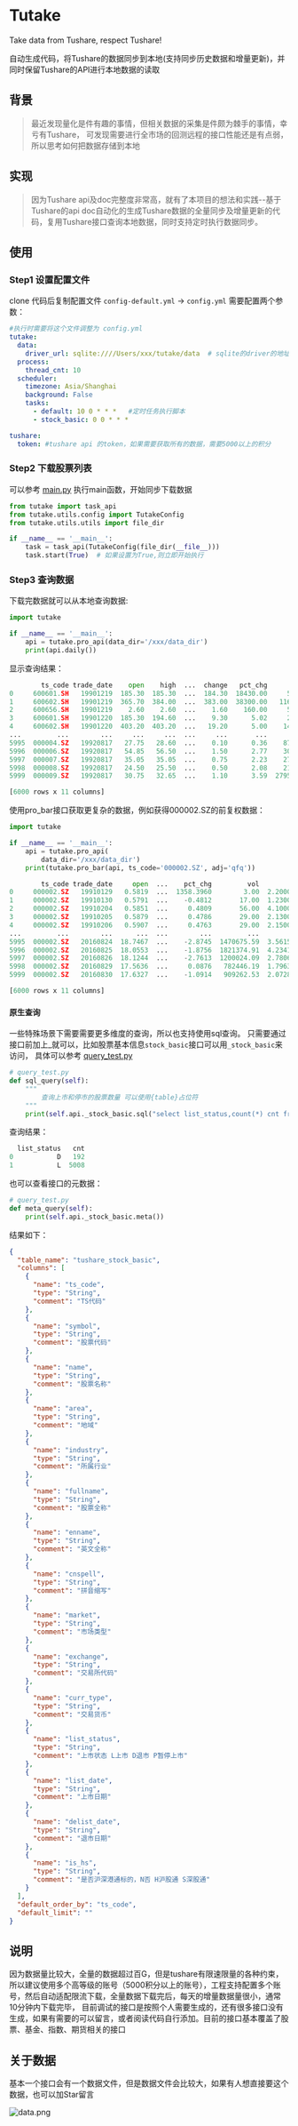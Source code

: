 # Tutake

Take data from Tushare, respect Tushare!

自动生成代码，将Tushare的数据同步到本地(支持同步历史数据和增量更新)，并同时保留Tushare的API进行本地数据的读取

## 背景

> 最近发现量化是件有趣的事情，但相关数据的采集是件颇为棘手的事情，幸亏有Tushare， 可发现需要进行全市场的回测远程的接口性能还是有点弱，所以思考如何把数据存储到本地

## 实现

> 因为Tushare api及doc完整度非常高，就有了本项目的想法和实践--基于Tushare的api
> doc自动化的生成Tushare数据的全量同步及增量更新的代码，复用Tushare接口查询本地数据，同时支持定时执行数据同步。

## 使用

### Step1 设置配置文件

clone 代码后复制配置文件 `config-default.yml` -> `config.yml`
需要配置两个参数：

```yaml
#执行时需要将这个文件调整为 config.yml
tutake:
  data:
    driver_url: sqlite:////Users/xxx/tutake/data  # sqlite的driver的地址，制定到存放下载数据的目录，注意不同操作系统的/可能会有差异
  process:
    thread_cnt: 10
  scheduler:
    timezone: Asia/Shanghai
    background: False
    tasks:
      - default: 10 0 * * *   #定时任务执行脚本
      - stock_basic: 0 0 * * * 

tushare:
  token: #tushare api 的token，如果需要获取所有的数据，需要5000以上的积分
```

### Step2 下载股票列表

可以参考 <a href="main.py">main.py</a>
执行main函数，开始同步下载数据

```python
from tutake import task_api
from tutake.utils.config import TutakeConfig
from tutake.utils.utils import file_dir

if __name__ == '__main__':
    task = task_api(TutakeConfig(file_dir(__file__)))
    task.start(True)  # 如果设置为True,则立即开始执行 
```

### Step3 查询数据
下载完数据就可以从本地查询数据:

```python
import tutake

if __name__ == '__main__':
    api = tutake.pro_api(data_dir='/xxx/data_dir')
    print(api.daily())
```
显示查询结果：
```python
        ts_code trade_date    open    high  ...  change   pct_chg      vol   amount
0     600601.SH   19901219  185.30  185.30  ...  184.30  18430.00     50.0     37.0
1     600602.SH   19901219  365.70  384.00  ...  383.00  38300.00   1160.0    443.0
2     600656.SH   19901219    2.60    2.60  ...    1.60    160.00     50.0     13.0
3     600601.SH   19901220  185.30  194.60  ...    9.30      5.02     21.0     16.0
4     600602.SH   19901220  403.20  403.20  ...   19.20      5.00    149.0     60.0
...         ...        ...     ...     ...  ...     ...       ...      ...      ...
5995  000004.SZ   19920817   27.75   28.60  ...    0.10      0.36    872.0  12210.0
5996  000006.SZ   19920817   54.85   56.50  ...    1.50      2.77    307.0   8586.0
5997  000007.SZ   19920817   35.05   35.05  ...    0.75      2.23    278.0   4799.0
5998  000008.SZ   19920817   24.50   25.50  ...    0.50      2.08    210.0   2609.0
5999  000009.SZ   19920817   30.75   32.65  ...    1.10      3.59  27951.0  89526.0

[6000 rows x 11 columns]
```

使用pro_bar接口获取更复杂的数据，例如获得000002.SZ的前复权数据：
```python
import tutake

if __name__ == '__main__':
    api = tutake.pro_api(
        data_dir='/xxx/data_dir')
    print(tutake.pro_bar(api, ts_code='000002.SZ', adj='qfq'))
```

```python
        ts_code trade_date     open  ...    pct_chg         vol        amount
0     000002.SZ   19910129   0.5819  ...  1358.3960        3.00  2.200000e+01
1     000002.SZ   19910130   0.5791  ...    -0.4812       17.00  1.230000e+02
2     000002.SZ   19910204   0.5851  ...     0.4809       56.00  4.100000e+02
3     000002.SZ   19910205   0.5879  ...     0.4786       29.00  2.130000e+02
4     000002.SZ   19910206   0.5907  ...     0.4763       29.00  2.150000e+02
...         ...        ...      ...  ...        ...         ...           ...
5995  000002.SZ   20160824  18.7467  ...    -2.8745  1470675.59  3.561540e+06
5996  000002.SZ   20160825  18.0553  ...    -1.8756  1821374.91  4.234199e+06
5997  000002.SZ   20160826  18.1244  ...    -2.7613  1200024.09  2.780659e+06
5998  000002.SZ   20160829  17.5636  ...     0.0876   782446.19  1.796321e+06
5999  000002.SZ   20160830  17.6327  ...    -1.0914   909262.53  2.072873e+06

[6000 rows x 11 columns]
```

#### 原生查询
一些特殊场景下需要需要更多维度的查询，所以也支持使用sql查询。
只需要通过接口前加上_就可以，比如股票基本信息`stock_basic`接口可以用`_stock_basic`来访问，
具体可以参考 <a href="test/query_test.py">query_test.py</a>
```python
# query_test.py
def sql_query(self):
    """
        查询上市和停市的股票数量 可以使用{table}占位符
    """
    print(self.api._stock_basic.sql("select list_status,count(*) cnt from {table}  group by list_status"))
```

查询结果：
```python
  list_status   cnt
0           D   192
1           L  5008
```

也可以查看接口的元数据：
```python
# query_test.py
def meta_query(self):
    print(self.api._stock_basic.meta())
```
结果如下：
```json lines
{
  "table_name": "tushare_stock_basic",
  "columns": [
    {
      "name": "ts_code",
      "type": "String",
      "comment": "TS代码"
    },
    {
      "name": "symbol",
      "type": "String",
      "comment": "股票代码"
    },
    {
      "name": "name",
      "type": "String",
      "comment": "股票名称"
    },
    {
      "name": "area",
      "type": "String",
      "comment": "地域"
    },
    {
      "name": "industry",
      "type": "String",
      "comment": "所属行业"
    },
    {
      "name": "fullname",
      "type": "String",
      "comment": "股票全称"
    },
    {
      "name": "enname",
      "type": "String",
      "comment": "英文全称"
    },
    {
      "name": "cnspell",
      "type": "String",
      "comment": "拼音缩写"
    },
    {
      "name": "market",
      "type": "String",
      "comment": "市场类型"
    },
    {
      "name": "exchange",
      "type": "String",
      "comment": "交易所代码"
    },
    {
      "name": "curr_type",
      "type": "String",
      "comment": "交易货币"
    },
    {
      "name": "list_status",
      "type": "String",
      "comment": "上市状态 L上市 D退市 P暂停上市"
    },
    {
      "name": "list_date",
      "type": "String",
      "comment": "上市日期"
    },
    {
      "name": "delist_date",
      "type": "String",
      "comment": "退市日期"
    },
    {
      "name": "is_hs",
      "type": "String",
      "comment": "是否沪深港通标的，N否 H沪股通 S深股通"
    }
  ],
  "default_order_by": "ts_code",
  "default_limit": ""
}
```


## 说明
因为数据量比较大，全量的数据超过百G，但是tushare有限速限量的各种约束，所以建议使用多个高等级的账号（5000积分以上的账号），工程支持配置多个账号，然后自动适配限流下载，全量数据下载完后，每天的增量数据量很小，通常10分钟内下载完毕，
目前调试的接口是按照个人需要生成的，还有很多接口没有生成，如果有需要的可以留言，或者阅读代码自行添加。目前的接口基本覆盖了股票、基金、指数、期货相关的接口

## 关于数据
基本一个接口会有一个数据文件，但是数据文件会比较大，如果有人想直接要这个数据，也可以加Star留言

![data.png](data.png)
